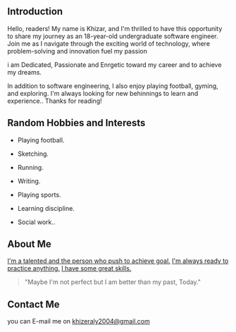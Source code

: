 ## Introduction
Hello, readers! My name is Khizar, and I'm thrilled to have this opportunity to share my journey as an 18-year-old undergraduate software engineer. Join me as I navigate through the exciting world of technology, where problem-solving and innovation fuel my passion

i am Dedicated, Passionate and Enrgetic toward my career and to achieve my dreams.

In addition to software engineering, I also enjoy playing football, gyming, and exploring. I'm always looking for new behinnings to learn and experience..
Thanks for reading!
## Random Hobbies and Interests

- Playing football.

- Sketching.
- Running.
- Writing.
- Playing sports.
- Learning discipline.
- Social work..
## About Me

<u> I'm a talented and the person who push to achieve goal.</u>
<u> I'm always ready to practice anything.</u>
<u> I have some great skills. </u>
> "Maybe I'm not perfect but I am better than my past, Today."
## Contact Me

you can E-mail me on khizeraly2004@gmail.com
